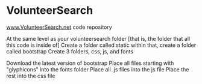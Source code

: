 # VolunteerSearch
www.VolunteerSearch.net code repository

At the same level as your volunteersearch folder [that is, the folder that all this code is inside of]
  Create a folder called static
  within that, create a folder called bootstrap
  Create 3 folders, css, js, and fonts
  
Download the latest version of bootstrap
  Place all files starting with "glyphicons" into the fonts folder
  Place all .js files into the js file
  Place the rest into the css file
